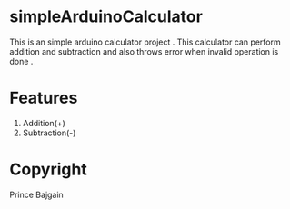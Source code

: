 # simpleArduinoCalculator
This is an simple arduino calculator project . This calculator can perform addition and subtraction and also throws error when invalid operation is done .

# Features

1) Addition(+)
2) Subtraction(-)

# Copyright

Prince Bajgain
